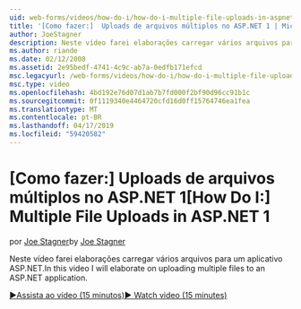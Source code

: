 ```yaml
---
uid: web-forms/videos/how-do-i/how-do-i-multiple-file-uploads-in-aspnet-1
title: '[Como fazer:]  Uploads de arquivos múltiplos no ASP.NET 1 | Microsoft Docs'
author: JoeStagner
description: Neste vídeo farei elaborações carregar vários arquivos para um aplicativo ASP.NET.
ms.author: riande
ms.date: 02/12/2008
ms.assetid: 2e95bedf-4741-4c9c-ab7a-0edfb171efcd
msc.legacyurl: /web-forms/videos/how-do-i/how-do-i-multiple-file-uploads-in-aspnet-1
msc.type: video
ms.openlocfilehash: 4bd192e76d07d1ab7b7fd000f2bf90d96cc91b1c
ms.sourcegitcommit: 0f1119340e4464720cfd16d0ff15764746ea1fea
ms.translationtype: MT
ms.contentlocale: pt-BR
ms.lasthandoff: 04/17/2019
ms.locfileid: "59420582"
---
```

# <a name="how-do-i--multiple-file-uploads-in-aspnet1"></a><span data-ttu-id="b32ff-103">[Como fazer:]  Uploads de arquivos múltiplos no ASP.NET 1</span><span class="sxs-lookup"><span data-stu-id="b32ff-103">[How Do I:]  Multiple File Uploads in ASP.NET 1</span></span>

<span data-ttu-id="b32ff-104">por [Joe Stagner](https://github.com/JoeStagner)</span><span class="sxs-lookup"><span data-stu-id="b32ff-104">by [Joe Stagner](https://github.com/JoeStagner)</span></span>

<span data-ttu-id="b32ff-105">Neste vídeo farei elaborações carregar vários arquivos para um aplicativo ASP.NET.</span><span class="sxs-lookup"><span data-stu-id="b32ff-105">In this video I will elaborate on uploading multiple files to an ASP.NET application.</span></span>

[<span data-ttu-id="b32ff-106">&#9654;Assista ao vídeo (15 minutos)</span><span class="sxs-lookup"><span data-stu-id="b32ff-106">&#9654; Watch video (15 minutes)</span></span>](https://channel9.msdn.com/Blogs/ASP-NET-Site-Videos/how-do-i-multiple-file-uploads-in-aspnet-1)
